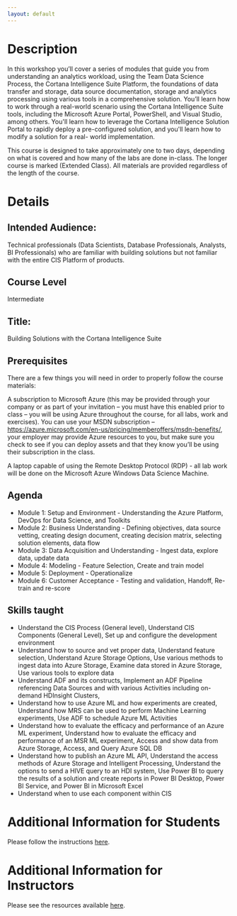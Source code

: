 ```yaml
---
layout: default
---
```


# Description

In this workshop you’ll cover a series of modules that guide you 
from understanding an analytics workload, using the Team Data 
Science Process, the Cortana Intelligence Suite Platform, the 
foundations of data transfer and storage, data source 
documentation, storage and analytics processing using various 
tools in a comprehensive solution. You’ll learn how to work 
through a real-world scenario using the Cortana Intelligence Suite
tools, including the Microsoft Azure Portal, PowerShell, and Visual 
Studio, among others. You'll learn how to leverage the Cortana 
Intelligence Solution Portal to rapidly deploy a pre-configured 
solution, and you'll learn how to modify a solution for a real-
world implementation.

This course is designed to take approximately one to two days, 
depending on what is covered and how many of the labs are done 
in-class. The longer course is marked (Extended Class). All 
materials are provided regardless of the length of the course. 


# Details

## Intended Audience:

Technical professionals (Data Scientists, Database Professionals, Analysts, BI Professionals) who are familiar with building solutions but not familiar with the entire CIS Platform of products. 

## Course Level

Intermediate

## Title:
Building Solutions with the Cortana Intelligence Suite

## Prerequisites

There are a few things you will need in order to properly follow the course materials:

A subscription to Microsoft Azure (this may be provided through your company or as part of your invitation – you must have this enabled prior to class – you will be using Azure throughout the course, for all labs, work and exercises). You can use your MSDN subscription – https://azure.microsoft.com/en-us/pricing/memberoffers/msdn-benefits/, your employer may provide Azure resources to you, but make sure you check to see if you can deploy assets and that they know you’ll be using their subscription in the class. 

A laptop capable of using the Remote Desktop Protocol (RDP) - all lab work will be done on the Microsoft Azure Windows Data Science Machine.

## Agenda

- Module 1: Setup and Environment - Understanding the Azure Platform, DevOps for Data Science, and Toolkits
- Module 2: Business Understanding - Defining objectives, data source vetting, creating design document, creating decision matrix, selecting solution elements, data flow
- Module 3: Data Acquisition and Understanding - Ingest data, explore data, update data
- Module 4: Modeling - Feature Selection, Create and train model
- Module 5: Deployment - Operationalize
- Module 6: Customer Acceptance - Testing and validation, Handoff, Re-train and re-score


## Skills taught

- Understand the CIS Process (General level), Understand CIS Components (General Level), Set up and configure the development environment 
- Understand how to source and vet proper data, Understand feature selection, Understand Azure Storage Options, Use various methods to ingest data into Azure Storage, Examine data stored in Azure Storage, Use various tools to explore data 
- Understand ADF and its constructs, Implement an ADF Pipeline referencing Data Sources and with various Activities including on-demand HDInsight Clusters, 
- Understand how to use Azure ML and how experiments are created, Understand how MRS can be used to perform Machine Learning experiments, Use ADF to schedule Azure ML Activities 
- Understand how to evaluate the efficacy and performance of an Azure ML experiment, Understand how to evaluate the efficacy and performance of an MSR ML experiment, Access and show data from Azure Storage, Access, and Query Azure SQL DB 
- Understand how to publish an Azure ML API, Understand the access methods of Azure Storage and Intelligent Processing, Understand the options to send a HIVE query to an HDI system, Use Power BI to query the results of a solution and create reports in Power BI Desktop, Power BI Service, and Power BI in Microsoft Excel 
- Understand when to use each component within CIS

# Additional Information for Students

Please follow the instructions [here](Students/student_resources).

# Additional Information for Instructors

Please see the resources available [here](Instructor/instructor_instructions).


